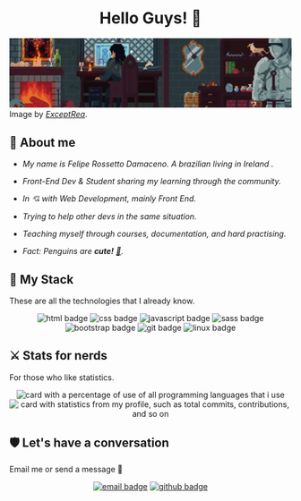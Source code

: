 <h1 align="center">Hello Guys! 🖖</h1>

<img alt="A medieval gaming room, with a guy sitting on a computer" src="img/medieval-gaming-room.gif">
Image by <i><a href="https://www.artstation.com/exceptrea">ExceptRea</a></i>.

## 🏹 About me

- _My name is Felipe Rossetto Damaceno. A brazilian living in Ireland ._

- _Front-End Dev & Student sharing my learning through the community._

- _In 💘 with Web Development, mainly Front End._

- _Trying to help other devs in the same situation._

- _Teaching myself through courses, documentation, and hard practising._

- _Fact: Penguins are **cute!** <a href="https://en.wikipedia.org/wiki/Linux)">🐧</a>._

## 🔮 My Stack

These are all the technologies that I already know.

<div align="center">
  <!-- HTML Badge -->
  <img alt="html badge" src="https://img.shields.io/badge/HTML5-2CA5E0?style=for-the-badge&logo=html5&logoColor=white&color=orange">
  <!-- CSS Badge -->
  <img alt="css badge" src="https://img.shields.io/badge/CSS3-2CA5E0?style=for-the-badge&logo=css3&logoColor=white&color=blue">
  <!-- JavaScript Badge -->
  <img alt="javascript badge" src="https://img.shields.io/badge/JavaScript-2CA5E0?style=for-the-badge&logo=javascript&logoColor=white&color=yellow">
  <!-- SASS Badge -->
  <img alt="sass badge" src="https://img.shields.io/badge/SASS-2CA5E0?style=for-the-badge&logo=sass&logoColor=white&color=violet">
  <!-- Bootstrap Badge -->
  <img alt="bootstrap badge" src="https://img.shields.io/badge/Bootstrap_5.0-2CA5E0?style=for-the-badge&logo=sass&logoColor=white&color=purple">
  <!-- Git Badge -->
  <img alt="git badge" src="https://img.shields.io/badge/Git-2CA5E0?style=for-the-badge&logo=git&logoColor=white&color=brown">
  <!-- Linux Badge -->
  <img alt="linux badge" src="https://img.shields.io/badge/Linux-2CA5E0?style=for-the-badge&logo=linux&logoColor=white&color=gray">
</div>

## ⚔️ Stats for nerds

For those who like statistics.

<div align="center">
  <img height="180em" alt="card with a percentage of use of all programming languages that i use" src="https://github-readme-stats.vercel.app/api/top-langs/?username=feliperdamaceno&theme=react&layout=compact&langs_count=8&hide_border=true&custom_title=Top&nbsp;languages"/>
  <img height="180em" alt="card with statistics from my profile, such as total commits, contributions, and so on" src="https://github-readme-stats.vercel.app/api?username=feliperdamaceno&theme=react&show_icons=true&include_all_commits=true& count_private=true&hide_border=true&hide=stars&custom_title=Github&nbsp;Info"/>
</div>

## 🛡️ Let's have a conversation

Email me or send a message 🙌

<div align="center">
  <a href="mailto:feliperdamaceno@sent.com"><img  alt="email badge" src="https://img.shields.io/badge/Email-2CA5E0?style=for-the-badge&logo=minutemailer&logoColor=white&color=blue"></a>
  <a href="https://github.com/feliperdamaceno/feliperdamaceno/issues"><img alt="github badge" src="https://img.shields.io/badge/Github-2CA5E0?style=for-the-badge&logo=github&logoColor=white&color=black"></a>
</div>
